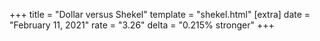 +++
title = "Dollar versus Shekel"
template = "shekel.html"
[extra]
date = "February 11, 2021"
rate = "3.26"
delta = "0.215% stronger"
+++
